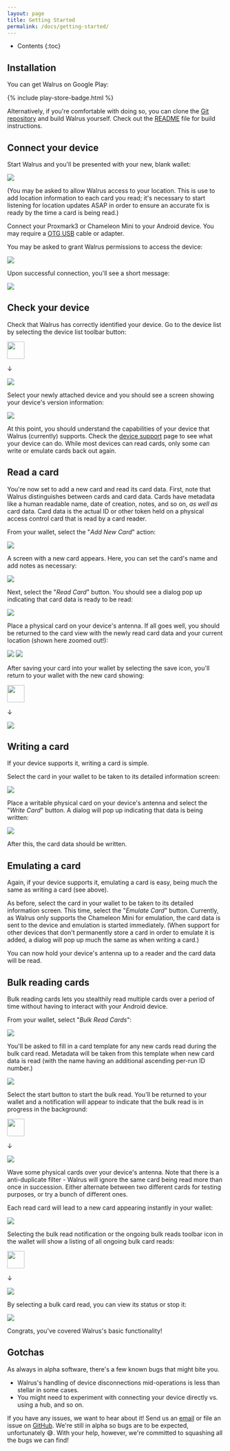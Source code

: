 ```yaml
---
layout: page
title: Getting Started
permalink: /docs/getting-started/
---
```


* Contents
{:toc}

## Installation

You can get Walrus on Google Play:

{% include play-store-badge.html %}

Alternatively, if you're comfortable with doing so, you can clone the [Git repository](https://github.com/TeamWalrus/Walrus) and build Walrus yourself. Check out the [README](https://github.com/TeamWalrus/Walrus/blob/master/README.md) file for build instructions.

## Connect your device

Start Walrus and you'll be presented with your new, blank wallet:

<img src="/assets/blank-wallet.png" class="screenshot sized-screenshot">

(You may be asked to allow Walrus access to your location. This is use to add location information to each card you read; it's necessary to start listening for location updates ASAP in order to ensure an accurate fix is ready by the time a card is being read.)

Connect your Proxmark3 or Chameleon Mini to your Android device. You may require a [OTG USB](https://www.androidpit.com/usb-otg-what-it-means-and-how-to-use-it) cable or adapter.

You may be asked to grant Walrus permissions to access the device:

<img src="/assets/device-perms.png" class="screenshot sized-screenshot">

Upon successful connection, you'll see a short message:

<img src="/assets/device-connected.png" class="screenshot sized-screenshot">

## Check your device

Check that Walrus has correctly identified your device. Go to the device list by selecting the device list toolbar button:

<img src="/assets/device-list-icon.png" class="screenshot" width="40">

<p class="arrow">↓</p>

<img src="/assets/device-list.png" class="screenshot sized-screenshot">

Select your newly attached device and you should see a screen showing your device's version information:

<img src="/assets/device-info.png" class="screenshot sized-screenshot">

At this point, you should understand the capabilities of your device that Walrus (currently) supports. Check the [device support](/device-support/) page to see what your device can do. While most devices can read cards, only some can write or emulate cards back out again.

## Read a card

You're now set to add a new card and read its card data. First, note that Walrus distinguishes between cards and card data. Cards have metadata like a human readable name, date of creation, notes, and so on, *as well as* card data. Card data is the actual ID or other token held on a physical access control card that is read by a card reader.

From your wallet, select the "*Add New Card*" action:

<img src="/assets/add-new-card-button.png" class="screenshot sized-screenshot">

A screen with a new card appears. Here, you can set the card's name and add notes as necessary:

<img src="/assets/new-card.png" class="screenshot sized-screenshot">

Next, select the "*Read Card*" button. You should see a dialog pop up indicating that card data is ready to be read:

<img src="/assets/reading-card.png" class="screenshot sized-screenshot">

Place a physical card on your device's antenna. If all goes well, you should be returned to the card view with the newly read card data and your current location (shown here zoomed out!):

<img src="/assets/physical-card-on-antenna.jpg" class="screenshot" style="max-height: 400px">

<img src="/assets/card-read.png" class="screenshot sized-screenshot">

After saving your card into your wallet by selecting the save icon, you'll return to your wallet with the new card showing:

<img src="/assets/save-icon.png" class="screenshot" width="40">

<p class="arrow">↓</p>

<img src="/assets/wallet-with-read-card.png" class="screenshot sized-screenshot">

## Writing a card

If your device supports it, writing a card is simple.

Select the card in your wallet to be taken to its detailed information screen:

<img src="/assets/view-card.png" class="screenshot sized-screenshot">

Place a writable physical card on your device's antenna and select the "*Write Card*" button. A dialog will pop up indicating that data is being written:

<img src="/assets/writing-card.png" class="screenshot sized-screenshot">

After this, the card data should be written.

## Emulating a card

Again, if your device supports it, emulating a card is easy, being much the same as writing a card (see above).

As before, select the card in your wallet to be taken to its detailed information screen. This time, select the "*Emulate Card*" button. Currently, as Walrus only supports the Chameleon Mini for emulation, the card data is sent to the device and emulation is started immediately. (When support for other devices that don't permanently store a card in order to emulate it is added, a dialog will pop up much the same as when writing a card.)

You can now hold your device's antenna up to a reader and the card data will be read.

<!-- <img src="/assets/TODO" class="screenshot sized-screenshot"> -->

## Bulk reading cards

Bulk reading cards lets you stealthily read multiple cards over a period of time without having to interact with your Android device.

From your wallet, select "*Bulk Read Cards*":

<img src="/assets/bulk-read-cards.png" class="screenshot sized-screenshot">

You'll be asked to fill in a card template for any new cards read during the bulk card read. Metadata will be taken from this template when new card data is read (with the name having an additional ascending per-run ID number.)

<img src="/assets/set-template.png" class="screenshot sized-screenshot">

Select the start button to start the bulk read. You'll be returned to your wallet and a notification will appear to indicate that the bulk read is in progress in the background:

<img src="/assets/start-icon.png" class="screenshot" width="40">

<p class="arrow">↓</p>

<img src="/assets/bulk-read-notification.png" class="screenshot sized-screenshot">

Wave some physical cards over your device's antenna. Note that there is a anti-duplicate filter - Walrus will ignore the same card being read more than once in succession. Either alternate between two different cards for testing purposes, or try a bunch of different ones.

Each read card will lead to a new card appearing instantly in your wallet:

<img src="/assets/bulk-read-wallet.png" class="screenshot sized-screenshot">

Selecting the bulk read notification or the ongoing bulk reads toolbar icon in the wallet will show a listing of all ongoing bulk card reads:

<img src="/assets/bulk-reads-icon.png" class="screenshot" width="40">

<p class="arrow">↓</p>

<img src="/assets/bulk-reads.png" class="screenshot sized-screenshot">

By selecting a bulk card read, you can view its status or stop it:

<img src="/assets/bulk-read-dialog.png" class="screenshot sized-screenshot">

Congrats, you've covered Walrus's basic functionality!

## Gotchas

As always in alpha software, there's a few known bugs that might bite you.

- Walrus's handling of device disconnections mid-operations is less than stellar in some cases.
- You might need to experiment with connecting your device directly vs. using a hub, and so on.

If you have any issues, we want to hear about it! Send us an [email](mailto:team@project-walrus.io) or file an issue on [GitHub](https://github.com/TeamWalrus/Walrus). We're still in alpha so bugs are to be expected, unfortunately 😅. With your help, however, we're committed to squashing all the bugs we can find!
